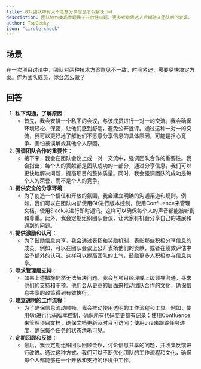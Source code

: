 ```yaml
---
title: 03-团队中有人不愿意分享信息怎么解决.md
description: 团队协作类场景题属于开放性问题，更多考察候选人后期融入团队后的表现。
author: TopGeeky
icon: "circle-check"
---
```


## 场景

在一次项目讨论中，团队对两种技术方案意见不一致，时间紧迫，需要尽快决定方案。作为团队成员，你会怎么做？

## 回答

1. **私下沟通，了解原因**：
   - 首先，我会安排一个私下的会议，与该成员进行一对一的交流。我会确保环境轻松、保密，让他们感到舒适，避免公开批评。通过这种一对一的交流，我可以更好地了解他们不愿意分享信息的具体原因，可能是担心竞争、害怕被误解或其他个人原因。
2. **强调团队合作的重要性**：
   - 接下来，我会在团队会议上或一对一交流中，强调团队合作的重要性。我会指出，每个人的贡献都是团队成功的一部分，通过分享信息，我们可以更快地解决问题，提高项目的整体质量。同时，我会强调团队的成功是每个人的荣誉，而不是个人的竞争。
3. **提供安全的分享环境**：
   - 为了创造一个信任和开放的氛围，我会建立明确的沟通渠道和规则。例如，我们可以在团队内部使用Git进行版本控制，使用Confluence来管理文档，使用Slack来进行即时通讯。这样可以确保每个人的声音都能被听到和尊重。此外，我会定期组织团队会议，让大家有机会分享自己的进展和遇到的问题。
4. **提供激励和认可**：
   - 为了鼓励信息共享，我会通过表扬和奖励机制，表彰那些积极分享信息的成员。例如，可以在团队会议上公开表扬他们的贡献，或者在绩效评估中给予额外的认可。这样可以提高团队的士气，鼓励更多人积极参与信息共享。
5. **寻求管理层支持**：
   - 如果上述措施仍然无法解决问题，我会与项目经理或上级领导沟通，寻求他们的支持和干预。他们会从更高的层面来推动团队合作的文化，确保信息共享的政策得到有效执行。
6. **建立透明的工作流程**：
   - 为了确保信息流动顺畅，我会推动使用透明的工作流程和工具。例如，使用Git进行代码版本控制，确保所有代码变更都有记录；使用Confluence来管理项目文档，确保文档更新及时且可访问；使用Jira来跟踪任务进度，确保每个任务的状态清晰可见。
7. **定期回顾和反馈**：
   - 最后，我会定期组织团队回顾会议，讨论信息共享的问题，并收集反馈进行改进。通过这种方式，我们可以不断优化团队的工作流程和文化，确保每个人都能够在一个开放和支持的环境中工作。